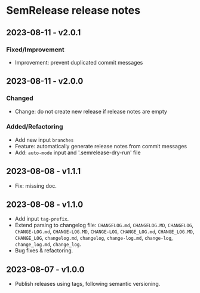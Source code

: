 # SemRelease release notes

## 2023-08-11 - v2.0.1

### Fixed/Improvement

- Improvement: prevent duplicated commit messages

## 2023-08-11 - v2.0.0

### Changed

- Change: do not create new release if release notes are empty

### Added/Refactoring

- Add new input `branches`
- Feature: automatically generate release notes from commit messages
- Add: `auto-mode` input and '.semrelease-dry-run' file

## 2023-08-08 - v1.1.1

- Fix: missing doc.

## 2023-08-08 - v1.1.0

- Add input `tag-prefix`.
- Extend parsing to changelog file: `CHANGELOG.md`, `CHANGELOG.MD`, `CHANGELOG`, `CHANGE-LOG.md`, `CHANGE-LOG.MD`,
`CHANGE-LOG`, `CHANGE_LOG.md`, `CHANGE_LOG.MD`, `CHANGE_LOG`, `changelog.md`, `changelog`, `change-log.md`,
`change-log`, `change_log.md`, `change_log`.
- Bug fixes & refactoring.

## 2023-08-07 - v1.0.0

- Publish releases using tags, following semantic versioning.
